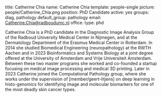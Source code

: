 title: Catherine Chia
name: Catherine Chia
template: people-single
picture: people/Catherine_Chia.png
position: PhD Candidate
active: yes
groups: diag, pathology
default_group: pathology
email: Catherine.Chia@radboudumc.nl
office: 
type: phd

Catherine Chia is a PhD candidate in the Diagnostic Image Analysis Group of the Radboud University Medical Center in Nijmegen, and at the Dermatology Department of the Erasmus Medical Center in Rotterdam. In 2014 she studied Biomedical Engineering (neuropathology) at the RWTH Aachen and in 2023 Bioinformatics and Systems Biology at a joint degree offered at the University of Amsterdam and Vrije Universiteit Amsterdam. Between these two master programs she worked and co-founded a startup focusing on medical image processing and medical 3D printing. Later in 2023 Catherine joined the Computational Pathology group, where she works under the supervision of [member/geert-litjens] on deep learning in histo-genomics for identifying image and molecular biomarkers for one of the most deadly skin cancer types.